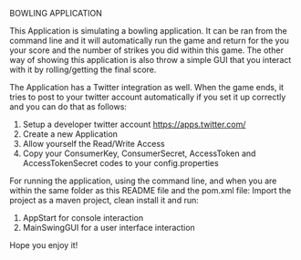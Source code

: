 BOWLING APPLICATION

This Application is simulating a bowling application. It can be ran from the command line and it will automatically run the game and return for the you your score and the 
number of strikes you did within this game. The other way of showing this application is also throw a simple GUI that you interact with it by rolling/getting the final score.

The Application has a Twitter integration as well. When the game ends, it tries to post to your twitter account automatically if you set it up correctly and you can do that as follows:
1) Setup a developer twitter account https://apps.twitter.com/
2) Create a new Application
3) Allow yourself the Read/Write Access
4) Copy your ConsumerKey, ConsumerSecret, AccessToken and AccessTokenSecret codes to your config.properties

For running the application, using the command line, and when you are within the same folder as this README file and the pom.xml file:
Import the project as a maven project, clean install it and run:
1) AppStart for console interaction
2) MainSwingGUI for a user interface interaction

Hope you enjoy it!
